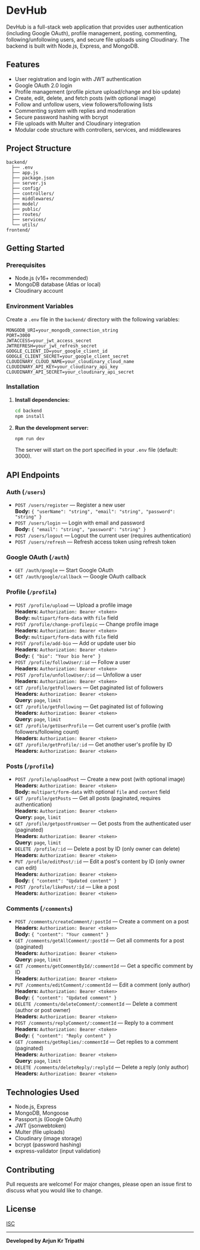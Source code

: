 # DevHub

DevHub is a full-stack web application that provides user authentication (including Google OAuth), profile management, posting, commenting, following/unfollowing users, and secure file uploads using Cloudinary. The backend is built with Node.js, Express, and MongoDB.

## Features

- User registration and login with JWT authentication
- Google OAuth 2.0 login
- Profile management (profile picture upload/change and bio update)
- Create, edit, delete, and fetch posts (with optional image)
- Follow and unfollow users, view followers/following lists
- Commenting system with replies and moderation
- Secure password hashing with bcrypt
- File uploads with Multer and Cloudinary integration
- Modular code structure with controllers, services, and middlewares

## Project Structure

```
backend/
  ├── .env
  ├── app.js
  ├── package.json
  ├── server.js
  ├── config/
  ├── controllers/
  ├── middlewares/
  ├── model/
  ├── public/
  ├── routes/
  ├── services/
  └── utils/
frontend/
```

## Getting Started

### Prerequisites

- Node.js (v16+ recommended)
- MongoDB database (Atlas or local)
- Cloudinary account

### Environment Variables

Create a `.env` file in the `backend/` directory with the following variables:

```
MONGODB_URI=your_mongodb_connection_string
PORT=3000
JWTACCESS=your_jwt_access_secret
JWTREFRESH=your_jwt_refresh_secret
GOOGLE_CLIENT_ID=your_google_client_id
GOOGLE_CLIENT_SECRET=your_google_client_secret
CLOUDINARY_CLOUD_NAME=your_cloudinary_cloud_name
CLOUDINARY_API_KEY=your_cloudinary_api_key
CLOUDINARY_API_SECRET=your_cloudinary_api_secret
```

### Installation

1. **Install dependencies:**

   ```sh
   cd backend
   npm install
   ```

2. **Run the development server:**

   ```sh
   npm run dev
   ```

   The server will start on the port specified in your `.env` file (default: 3000).

## API Endpoints

### Auth (`/users`)

- `POST /users/register` — Register a new user  
  **Body:** `{ "userName": "string", "email": "string", "password": "string" }`
- `POST /users/login` — Login with email and password  
  **Body:** `{ "email": "string", "password": "string" }`
- `POST /users/logout` — Logout the current user (requires authentication)
- `POST /users/refresh` — Refresh access token using refresh token

### Google OAuth (`/auth`)

- `GET /auth/google` — Start Google OAuth
- `GET /auth/google/callback` — Google OAuth callback

### Profile (`/profile`)

- `POST /profile/upload` — Upload a profile image  
  **Headers:** `Authorization: Bearer <token>`  
  **Body:** `multipart/form-data` with `file` field
- `POST /profile/change-profilepic` — Change profile image  
  **Headers:** `Authorization: Bearer <token>`  
  **Body:** `multipart/form-data` with `file` field
- `POST /profile/add-bio` — Add or update user bio  
  **Headers:** `Authorization: Bearer <token>`  
  **Body:** `{ "bio": "Your bio here" }`
- `POST /profile/followUser/:id` — Follow a user  
  **Headers:** `Authorization: Bearer <token>`
- `POST /profile/unfollowUser/:id` — Unfollow a user  
  **Headers:** `Authorization: Bearer <token>`
- `GET /profile/getFollowers` — Get paginated list of followers  
  **Headers:** `Authorization: Bearer <token>`  
  **Query:** `page`, `limit`
- `GET /profile/getFollowing` — Get paginated list of following  
  **Headers:** `Authorization: Bearer <token>`  
  **Query:** `page`, `limit`
- `GET /profile/getUserProfile` — Get current user's profile (with followers/following count)  
  **Headers:** `Authorization: Bearer <token>`
- `GET /profile/getProfile/:id` — Get another user's profile by ID  
  **Headers:** `Authorization: Bearer <token>`

### Posts (`/profile`)

- `POST /profile/uploadPost` — Create a new post (with optional image)  
  **Headers:** `Authorization: Bearer <token>`  
  **Body:** `multipart/form-data` with optional `file` and `content` field
- `GET /profile/getPosts` — Get all posts (paginated, requires authentication)  
  **Headers:** `Authorization: Bearer <token>`  
  **Query:** `page`, `limit`
- `GET /profile/getpostFromUser` — Get posts from the authenticated user (paginated)  
  **Headers:** `Authorization: Bearer <token>`  
  **Query:** `page`, `limit`
- `DELETE /profile/:id` — Delete a post by ID (only owner can delete)  
  **Headers:** `Authorization: Bearer <token>`
- `PUT /profile/editPost/:id` — Edit a post's content by ID (only owner can edit)  
  **Headers:** `Authorization: Bearer <token>`  
  **Body:** `{ "content": "Updated content" }`
- `POST /profile/likePost/:id` — Like a post  
  **Headers:** `Authorization: Bearer <token>`

### Comments (`/comments`)

- `POST /comments/createComment/:postId` — Create a comment on a post  
  **Headers:** `Authorization: Bearer <token>`  
  **Body:** `{ "content": "Your comment" }`
- `GET /comments/getAllComment/:postId` — Get all comments for a post (paginated)  
  **Headers:** `Authorization: Bearer <token>`  
  **Query:** `page`, `limit`
- `GET /comments/getCommentById/:commentId` — Get a specific comment by ID  
  **Headers:** `Authorization: Bearer <token>`
- `PUT /comments/editComment/:commentId` — Edit a comment (only author)  
  **Headers:** `Authorization: Bearer <token>`  
  **Body:** `{ "content": "Updated comment" }`
- `DELETE /comments/deleteComment/:commentId` — Delete a comment (author or post owner)  
  **Headers:** `Authorization: Bearer <token>`
- `POST /comments/replyComment/:commentId` — Reply to a comment  
  **Headers:** `Authorization: Bearer <token>`  
  **Body:** `{ "content": "Reply content" }`
- `GET /comments/getReplies/:commentId` — Get replies to a comment (paginated)  
  **Headers:** `Authorization: Bearer <token>`  
  **Query:** `page`, `limit`
- `DELETE /comments/deleteReply/:replyId` — Delete a reply (only author)  
  **Headers:** `Authorization: Bearer <token>`

## Technologies Used

- Node.js, Express
- MongoDB, Mongoose
- Passport.js (Google OAuth)
- JWT (jsonwebtoken)
- Multer (file uploads)
- Cloudinary (image storage)
- bcrypt (password hashing)
- express-validator (input validation)

## Contributing

Pull requests are welcome! For major changes, please open an issue first to discuss what you would like to change.

## License

[ISC](LICENSE)

---

**Developed by Arjun Kr Tripathi**